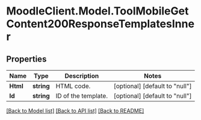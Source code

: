 # MoodleClient.Model.ToolMobileGetContent200ResponseTemplatesInner

## Properties

Name | Type | Description | Notes
------------ | ------------- | ------------- | -------------
**Html** | **string** | HTML code. | [optional] [default to "null"]
**Id** | **string** | ID of the template. | [optional] [default to "null"]

[[Back to Model list]](../README.md#documentation-for-models) [[Back to API list]](../README.md#documentation-for-api-endpoints) [[Back to README]](../README.md)

